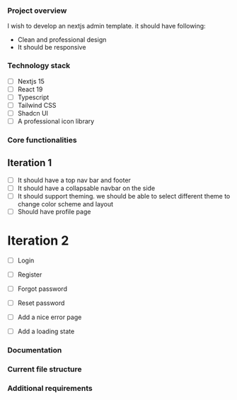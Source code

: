 ### Project overview

I wish to develop an nextjs admin template. it should have following:

- Clean and professional design
- It should be responsive


### Technology stack

- [ ] Nextjs 15
- [ ] React 19
- [ ] Typescript
- [ ] Tailwind CSS
- [ ] Shadcn UI
- [ ] A professional icon library

### Core functionalities

## Iteration 1

- [ ] It should have a top nav bar and footer
- [ ] It should have a collapsable navbar on the side
- [ ] It should support theming. we should be able to select different theme to change color scheme and layout
- [ ] Should have profile page

# Iteration 2

- [ ] Login
- [ ] Register
- [ ] Forgot password
- [ ] Reset password
- [ ] Add a nice error page
- [ ] Add a loading state


### Documentation

### Current file structure

### Additional requirements



